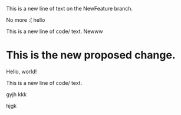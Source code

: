 
This is a new line of text on the NewFeature branch.



No more :( hello


This is a new line of code/ text.
Newww

# This is the new proposed change.
Hello, world!


This is a new line of code/ text.

gyjh
kkk

hjgk
